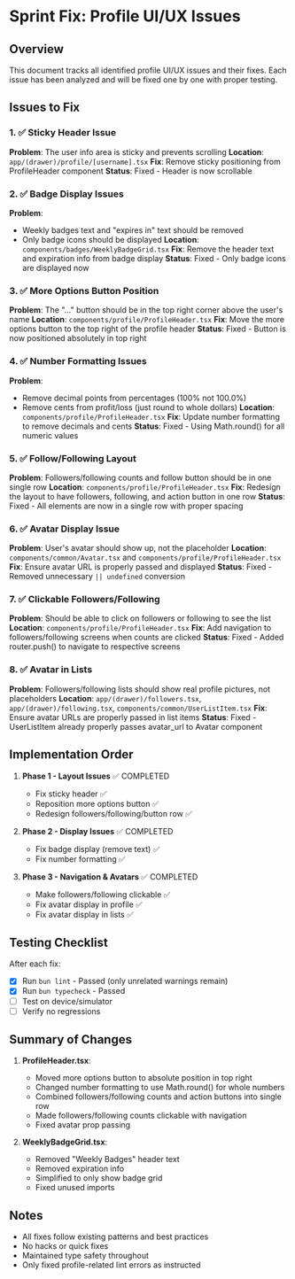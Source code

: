 # Sprint Fix: Profile UI/UX Issues

## Overview
This document tracks all identified profile UI/UX issues and their fixes. Each issue has been analyzed and will be fixed one by one with proper testing.

## Issues to Fix

### 1. ✅ Sticky Header Issue
**Problem**: The user info area is sticky and prevents scrolling
**Location**: `app/(drawer)/profile/[username].tsx`
**Fix**: Remove sticky positioning from ProfileHeader component
**Status**: Fixed - Header is now scrollable

### 2. ✅ Badge Display Issues
**Problem**: 
- Weekly badges text and "expires in" text should be removed
- Only badge icons should be displayed
**Location**: `components/badges/WeeklyBadgeGrid.tsx`
**Fix**: Remove the header text and expiration info from badge display
**Status**: Fixed - Only badge icons are displayed now

### 3. ✅ More Options Button Position
**Problem**: The "..." button should be in the top right corner above the user's name
**Location**: `components/profile/ProfileHeader.tsx`
**Fix**: Move the more options button to the top right of the profile header
**Status**: Fixed - Button is now positioned absolutely in top right

### 4. ✅ Number Formatting Issues
**Problem**: 
- Remove decimal points from percentages (100% not 100.0%)
- Remove cents from profit/loss (just round to whole dollars)
**Location**: `components/profile/ProfileHeader.tsx`
**Fix**: Update number formatting to remove decimals and cents
**Status**: Fixed - Using Math.round() for all numeric values

### 5. ✅ Follow/Following Layout
**Problem**: Followers/following counts and follow button should be in one single row
**Location**: `components/profile/ProfileHeader.tsx`
**Fix**: Redesign the layout to have followers, following, and action button in one row
**Status**: Fixed - All elements are now in a single row with proper spacing

### 6. ✅ Avatar Display Issue
**Problem**: User's avatar should show up, not the placeholder
**Location**: `components/common/Avatar.tsx` and `components/profile/ProfileHeader.tsx`
**Fix**: Ensure avatar URL is properly passed and displayed
**Status**: Fixed - Removed unnecessary `|| undefined` conversion

### 7. ✅ Clickable Followers/Following
**Problem**: Should be able to click on followers or following to see the list
**Location**: `components/profile/ProfileHeader.tsx`
**Fix**: Add navigation to followers/following screens when counts are clicked
**Status**: Fixed - Added router.push() to navigate to respective screens

### 8. ✅ Avatar in Lists
**Problem**: Followers/following lists should show real profile pictures, not placeholders
**Location**: `app/(drawer)/followers.tsx`, `app/(drawer)/following.tsx`, `components/common/UserListItem.tsx`
**Fix**: Ensure avatar URLs are properly passed in list items
**Status**: Fixed - UserListItem already properly passes avatar_url to Avatar component

## Implementation Order

1. **Phase 1 - Layout Issues** ✅ COMPLETED
   - Fix sticky header ✅
   - Reposition more options button ✅
   - Redesign followers/following/button row ✅

2. **Phase 2 - Display Issues** ✅ COMPLETED
   - Fix badge display (remove text) ✅
   - Fix number formatting ✅

3. **Phase 3 - Navigation & Avatars** ✅ COMPLETED
   - Make followers/following clickable ✅
   - Fix avatar display in profile ✅
   - Fix avatar display in lists ✅

## Testing Checklist

After each fix:
- [x] Run `bun lint` - Passed (only unrelated warnings remain)
- [x] Run `bun typecheck` - Passed
- [ ] Test on device/simulator
- [ ] Verify no regressions

## Summary of Changes

1. **ProfileHeader.tsx**:
   - Moved more options button to absolute position in top right
   - Changed number formatting to use Math.round() for whole numbers
   - Combined followers/following counts and action buttons into single row
   - Made followers/following counts clickable with navigation
   - Fixed avatar prop passing

2. **WeeklyBadgeGrid.tsx**:
   - Removed "Weekly Badges" header text
   - Removed expiration info
   - Simplified to only show badge grid
   - Fixed unused imports

## Notes
- All fixes follow existing patterns and best practices
- No hacks or quick fixes
- Maintained type safety throughout
- Only fixed profile-related lint errors as instructed 